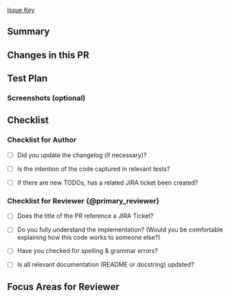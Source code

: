 [Issue Key](https://jira.mongodb.org/browse/{ISSUE_KEY})


## Summary
<!-- What is this PR introducing? If context is already provided from the JIRA ticket, still place it in the Pull Request as you should not make the reviewer do digging for a basic summary. -->
## Changes in this PR


<!-- What changes did you make to the code? What new APIs (public or private) were added, removed, or edited to generate the desired outcome explained in the above summary? -->


## Test Plan


<!-- How did you test the code? If you added unit tests, you can say that. If you didn’t introduce unit tests, explain why. All code should be tested in some way – so please list what your validation strategy was. -->


### Screenshots (optional)


<!-- Usually a great supplement to a test plan, especially if this requires local testing. -->


## Checklist


<!-- Do not delete the items provided on this checklist -->


### Checklist for Author


- [ ] Did you update the changelog (if necessary)?   
- [ ] Is the intention of the code captured in relevant tests?  
- [ ] If there are new TODOs, has a related JIRA ticket been created?


### Checklist for Reviewer {@primary_reviewer}


- [ ] Does the title of the PR reference a JIRA Ticket?  
- [ ] Do you fully understand the implementation? (Would you be comfortable explaining how this code works to someone else?)  
- [ ] Have you checked for spelling & grammar errors?  
- [ ] Is all relevant documentation (README or docstring) updated?


## Focus Areas for Reviewer


<!-- List any complex portion of code you believe needs additional scrutiny and explain why.  -->
